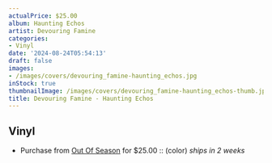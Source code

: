```yaml
---
actualPrice: $25.00
album: Haunting Echos
artist: Devouring Famine
categories:
- Vinyl
date: '2024-08-24T05:54:13'
draft: false
images:
- /images/covers/devouring_famine-haunting_echos.jpg
inStock: true
thumbnailImage: /images/covers/devouring_famine-haunting_echos-thumb.jpg
title: Devouring Famine - Haunting Echos
---
```


## Vinyl
* Purchase from [Out Of Season](https://www.outofseasonlabel.com/products/devouring-famine-haunting-echos-vinyl-lp-color) for $25.00 :: (color) *ships in 2 weeks*
